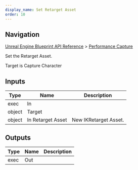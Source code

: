 ```yaml
---
display_name: Set Retarget Asset
order: 10
---
```

## Navigation

[Unreal Engine Blueprint API Reference](https://dev.epicgames.com/documentation/en-us/unreal-engine/BlueprintAPI) > [Performance Capture](https://dev.epicgames.com/documentation/en-us/unreal-engine/BlueprintAPI/PerformanceCapture)

Set the Retarget Asset.

Target is Capture Character

## Inputs

| Type | Name | Description |
| --- | --- | --- |
| exec | In |  |
| object | Target |  |
| object | In Retarget Asset | New IKRetarget Asset. |

## Outputs

| Type | Name | Description |
| --- | --- | --- |
| exec | Out |  |
